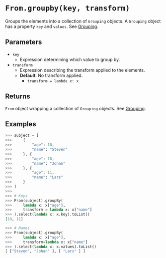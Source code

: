 `From.groupby(key, transform)`
==============================

Groups the elements into a collection of `Grouping` objects. A `Grouping` object has a property `key` and `values`. See [Grouping](docs/grouping.md).

Parameters
----------

- `key`
    - Expression determining which value to group by.
- `transform`
    - Expression describing the transform applied to the elements.
    - __Default__: No transform applied.
        - `transform = lambda x: x`

Returns
-------

`From` object wrapping a collection of `Grouping` objects. See [Grouping](docs/grouping.md).

Examples
--------
```python
>>> subject = [
>>>     {
>>>         "age": 10,
>>>         "name": "Steven"
>>>     }, {
>>>         "age": 10,
>>>         "name": "Johan"
>>>     }, {
>>>         "age": 11,
>>>         "name": "Lars"
>>>     }
>>> ]
>>> 
>>> # Keys
>>> From(subject).groupBy(
>>>     lambda x: x["age"], 
>>>     transform = lambda x: x["name"]
>>> ).select(lambda x: x.key).toList()
[10, 11]

>>> # Names
>>> From(subject).groupBy(
>>>     lambda x: x["age"],
>>>     transform=lambda x: x["name"]
>>> ).select(lambda x: x.values).toList()
[ ["Steven", "Johan" ], [ "Lars" ] ]
```